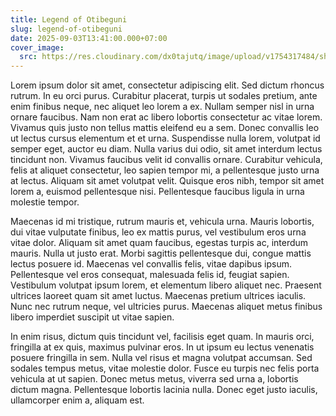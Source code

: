 ```yaml
---
title: Legend of Otibeguni
slug: legend-of-otibeguni
date: 2025-09-03T13:41:00.000+07:00
cover_image:
  src: https://res.cloudinary.com/dx0tajutq/image/upload/v1754317484/shahriarhaque_oil_painting_of_a_shiny_red_egg_and_a_shiny_blu_04935e8b-ab01-4857-986a-d61b71483f3e_1_i5gaq8.png
---
```


Lorem ipsum dolor sit amet, consectetur adipiscing elit. Sed dictum rhoncus rutrum. In eu orci purus. Curabitur placerat, turpis ut sodales pretium, ante enim finibus neque, nec aliquet leo lorem a ex. Nullam semper nisl in urna ornare faucibus. Nam non erat ac libero lobortis consectetur ac vitae lorem. Vivamus quis justo non tellus mattis eleifend eu a sem. Donec convallis leo ut lectus cursus elementum et et urna. Suspendisse nulla lorem, volutpat id semper eget, auctor eu diam. Nulla varius dui odio, sit amet interdum lectus tincidunt non. Vivamus faucibus velit id convallis ornare. Curabitur vehicula, felis at aliquet consectetur, leo sapien tempor mi, a pellentesque justo urna at lectus. Aliquam sit amet volutpat velit. Quisque eros nibh, tempor sit amet lorem a, euismod pellentesque nisi. Pellentesque faucibus ligula in urna molestie tempor.

Maecenas id mi tristique, rutrum mauris et, vehicula urna. Mauris lobortis, dui vitae vulputate finibus, leo ex mattis purus, vel vestibulum eros urna vitae dolor. Aliquam sit amet quam faucibus, egestas turpis ac, interdum mauris. Nulla ut justo erat. Morbi sagittis pellentesque dui, congue mattis lectus posuere id. Maecenas vel convallis felis, vitae dapibus ipsum. Pellentesque vel eros consequat, malesuada felis id, feugiat sapien. Vestibulum volutpat ipsum lorem, et elementum libero aliquet nec. Praesent ultrices laoreet quam sit amet luctus. Maecenas pretium ultrices iaculis. Nunc nec rutrum neque, vel ultricies purus. Maecenas aliquet metus finibus libero imperdiet suscipit ut vitae sapien.

In enim risus, dictum quis tincidunt vel, facilisis eget quam. In mauris orci, fringilla at ex quis, maximus pulvinar eros. In ut ipsum eu lectus venenatis posuere fringilla in sem. Nulla vel risus et magna volutpat accumsan. Sed sodales tempus metus, vitae molestie dolor. Fusce eu turpis nec felis porta vehicula at ut sapien. Donec metus metus, viverra sed urna a, lobortis dictum magna. Pellentesque lobortis lacinia nulla. Donec eget justo iaculis, ullamcorper enim a, aliquam est.
